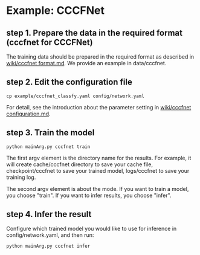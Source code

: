# Example: CCCFNet

## step 1. Prepare the data in the required format (cccfnet for CCCFNet)
The training data should be prepared in the required format as described in [wiki/cccfnet format.md](https://deeprec.visualstudio.com/deeprec/_wiki/wikis/deeprec.wiki?wikiVersion=GBwikiMaster&pagePath=%2FDeepRec%2FCCCFNet%20Format).
We provide an example in data/cccfnet.

## step 2. Edit the configuration file
```
cp example/cccfnet_classfy.yaml config/network.yaml
```
For detail, see the introduction about the parameter setting in [wiki/cccfnet configuration.md](https://deeprec.visualstudio.com/deeprec/_wiki/wikis/deeprec.wiki?wikiVersion=GBwikiMaster&pagePath=%2FDeepRec%2FCCCFNet%20Configuration).

## step 3. Train the model
```
python mainArg.py cccfnet train
```
The first argv element is the directory name for the results. For example, it will create cache/cccfnet directory to save your cache file, 
checkpoint/cccfnet to save your trained model, logs/cccfnet to save your training log.

The second argv element is about the mode. If you want to train a model, you choose "train". If you want to infer results, you choose "infer".

## step 4. Infer the result
Configure which trained model you would like to use for inference in config/network.yaml, and then run:
```
python mainArg.py cccfnet infer
```